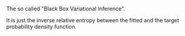The so called "Black Box Variational Inference".

It is just the inverse relative entropy between the fitted and the target probability density function.

